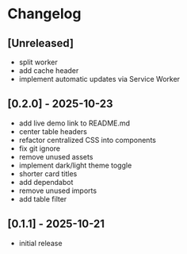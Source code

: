 # Changelog

## [Unreleased]

- split worker
- add cache header
- implement automatic updates via Service Worker

## [0.2.0] - 2025-10-23

- add live demo link to README.md
- center table headers
- refactor centralized CSS into components
- fix git ignore
- remove unused assets
- implement dark/light theme toggle
- shorter card titles
- add dependabot
- remove unused imports
- add table filter

## [0.1.1] - 2025-10-21

- initial release
